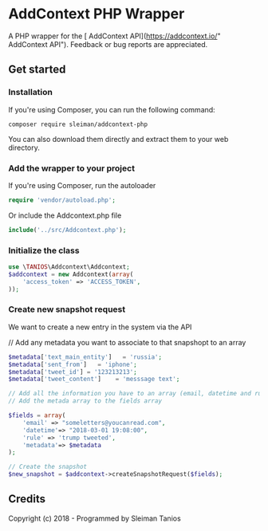 # AddContext PHP Wrapper
A PHP wrapper for the [ AddContext API](https://addcontext.io/" AddContext API"). Feedback or bug reports are appreciated.


## Get started

### Installation

If you're using Composer, you can run the following command:
```
composer require sleiman/addcontext-php
```
You can also download them directly and extract them to your web directory.


### Add the wrapper to your project
If you're using Composer, run the autoloader
```php
require 'vendor/autoload.php';
```
Or include the Addcontext.php file

```php
include('../src/Addcontext.php');

```
### Initialize the class
```php
use \TANIOS\Addcontext\Addcontext;
$addcontext = new Addcontext(array(
    'access_token' => 'ACCESS_TOKEN',
));
```

### Create new snapshot request
We want to create a new entry in the system via the API

// Add any metadata you want to associate to that snapshopt to an array 
```php
$metadata['text_main_entity']   = 'russia';
$metadata['sent_from']   = 'iphone';
$metadata['tweet_id'] = '123213213';
$metadata['tweet_content']    = 'messsage text';

// Add all the information you have to an array (email, datetime and rule are mandatory)
// Add the metada array to the fields array

$fields = array(
    'email' => "someletters@youcanread.com",
    'datetime'=> "2018-03-01 19:08:00",
    'rule' => 'trump tweeted',
    'metadata'=> $metadata
);

// Create the snapshot 
$new_snapshot = $addcontext->createSnapshotRequest($fields);
```
## Credits

Copyright (c) 2018 - Programmed by Sleiman Tanios